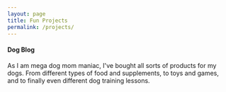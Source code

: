 ```yaml
---
layout: page
title: Fun Projects
permalink: /projects/
---
```

<h4 class="font-weight-light">Dog Blog</h4>

As I am mega dog mom maniac, I've bought all sorts of products for my dogs. From different types of food and supplements, to toys and games, and to finally even different dog training lessons. 